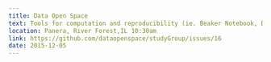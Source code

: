 ```yaml
---
title: Data Open Space
text: Tools for computation and reproducibility (ie. Beaker Notebook, Docker)
location: Panera, River Forest,IL 10:30am
link: https://github.com/dataopenspace/studyGroup/issues/16
date: 2015-12-05
---
```

